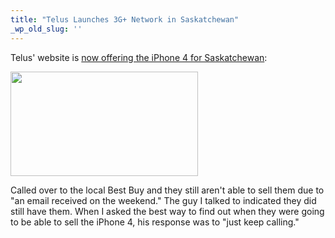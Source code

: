 ```yaml
---
title: "Telus Launches 3G+ Network in Saskatchewan"
_wp_old_slug: ''
---
```

<p>Telus' website is <a href="http://www.telusmobility.com/en/SK/home/">now offering the iPhone 4 for Saskatchewan</a>:</p>
<p><a href="https://chrisenns.com/wp-content/uploads/2010/08/telusiphone4.png"><img src="https://chrisenns.com/wp-content/uploads/2010/08/telusiphone4-300x167.png" alt="" title="Telus iPhone 4" width="300" height="167" class="aligncenter size-medium wp-image-13161" /></a></p>
<p>Called over to the local Best Buy and they still aren't able to sell them due to "an email received on the weekend."  The guy I talked to indicated they did still have them. When I asked the best way to find out when they were going to be able to sell the iPhone 4, his response was to "just keep calling."</p>
